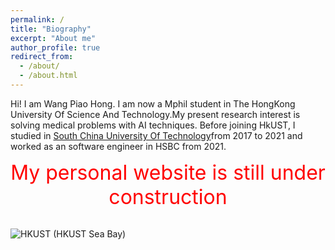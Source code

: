 ```yaml
---
permalink: /
title: "Biography"
excerpt: "About me"
author_profile: true
redirect_from: 
  - /about/
  - /about.html
---
```


Hi! I am Wang Piao Hong.
I am now a Mphil student in The HongKong University Of Science And Technology.My present research interest is solving medical problems with AI techniques.
Before joining HkUST, I studied in [South China University Of Technology](https://www.scut.edu.cn/en/)from 2017 to 2021 and worked as an software engineer in HSBC from 2021.
<br/>
                                                 <center> <font color=red size=6>My personal website is still under construction</font></center>
<br/>

![HKUST](https://s3.bmp.ovh/imgs/2021/10/cc85a5d970d1609c.jpg)
(HKUST Sea Bay)

